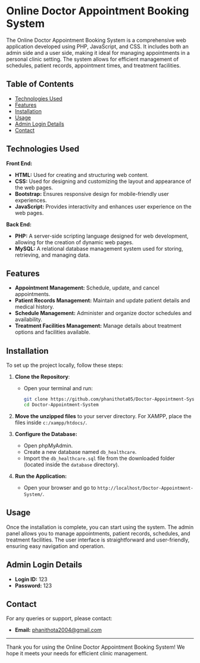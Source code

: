 # Online Doctor Appointment Booking System

The Online Doctor Appointment Booking System is a comprehensive web application developed using PHP, JavaScript, and CSS. It includes both an admin side and a user side, making it ideal for managing appointments in a personal clinic setting. The system allows for efficient management of schedules, patient records, appointment times, and treatment facilities.

## Table of Contents

- [Technologies Used](#technologies-used)
- [Features](#features)
- [Installation](#installation)
- [Usage](#usage)
- [Admin Login Details](#admin-login-details)
- [Contact](#contact)

## Technologies Used

**Front End:**
- **HTML:** Used for creating and structuring web content.
- **CSS:** Used for designing and customizing the layout and appearance of the web pages.
- **Bootstrap:** Ensures responsive design for mobile-friendly user experiences.
- **JavaScript:** Provides interactivity and enhances user experience on the web pages.

**Back End:**
- **PHP:** A server-side scripting language designed for web development, allowing for the creation of dynamic web pages.
- **MySQL:** A relational database management system used for storing, retrieving, and managing data.

## Features

- **Appointment Management:** Schedule, update, and cancel appointments.
- **Patient Records Management:** Maintain and update patient details and medical history.
- **Schedule Management:** Administer and organize doctor schedules and availability.
- **Treatment Facilities Management:** Manage details about treatment options and facilities available.

## Installation

To set up the project locally, follow these steps:

1. **Clone the Repository**:
   - Open your terminal and run:
     ```bash
     git clone https://github.com/phanithota05/Doctor-Appointment-System.git
     cd Doctor-Appointment-System
     ```

2. **Move the unzipped files** to your server directory. For XAMPP, place the files inside `c:/xampp/htdocs/`.

3. **Configure the Database:**
   - Open phpMyAdmin.
   - Create a new database named `db_healthcare`.
   - Import the `db_healthcare.sql` file from the downloaded folder (located inside the `database` directory).

4. **Run the Application:**
   - Open your browser and go to `http://localhost/Doctor-Appointment-System/`.

## Usage

Once the installation is complete, you can start using the system. The admin panel allows you to manage appointments, patient records, schedules, and treatment facilities. The user interface is straightforward and user-friendly, ensuring easy navigation and operation.

## Admin Login Details

- **Login ID:** 123
- **Password:** 123

## Contact

For any queries or support, please contact:

- **Email:** phanithota2004@gmail.com

---

Thank you for using the Online Doctor Appointment Booking System! We hope it meets your needs for efficient clinic management.
